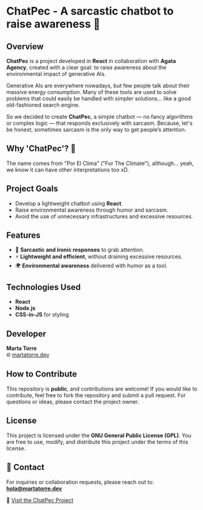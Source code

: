 # ChatPec - A sarcastic chatbot to raise awareness 💬

## Overview
**ChatPec** is a project developed in **React** in collaboration with **Agata Agency**, created with a clear goal: to raise awareness about the environmental impact of generative AIs.

Generative AIs are everywhere nowadays, but few people talk about their massive energy consumption. Many of these tools are used to solve problems that could easily be handled with simpler solutions... like a good old-fashioned search engine.

So we decided to create **ChatPec**, a simple chatbot — no fancy algorithms or complex logic — that responds exclusively with sarcasm. Because, let's be honest, sometimes sarcasm is the only way to get people’s attention.

## Why 'ChatPec'? 🤔
The name comes from "Por El Clima" ("For The Climate"), although... yeah, we know it can have other interpretations too xD.

## Project Goals
- Develop a lightweight chatbot using **React**.
- Raise environmental awareness through humor and sarcasm.
- Avoid the use of unnecessary infrastructures and excessive resources.

## Features
- 💬 **Sarcastic and ironic responses** to grab attention.
- ⚡ **Lightweight and efficient**, without draining excessive resources.
- 🌍 **Environmental awareness** delivered with humor as a tool.

## Technologies Used
- **React**
- **Node.js**
- **CSS-in-JS** for styling

## Developer
**Marta Torre**  
🌐 [martatorre.dev](https://martatorre.dev)

## How to Contribute
This repository is **public**, and contributions are welcome! If you would like to contribute, feel free to fork the repository and submit a pull request. For questions or ideas, please contact the project owner.

## License
This project is licensed under the **GNU General Public License (GPL)**. You are free to use, modify, and distribute this project under the terms of this license.

## 📧 Contact
For inquiries or collaboration requests, please reach out to:  
**hola@martatorre.dev**

🍑 [Visit the ChatPec Project](https://chatpec.com/)
